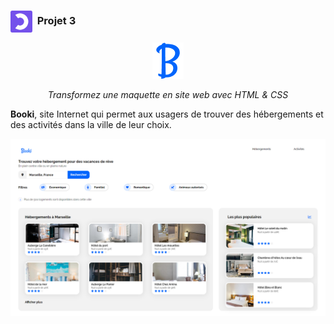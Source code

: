 ### <img src="https://raw.githubusercontent.com/MalekGuez/assets/master/openclassrooms/logo.png" width="35" align="center"/> &nbsp;Projet 3

<div align="center">
  <img src="https://raw.githubusercontent.com/MalekGuez/assets/master/openclassrooms/p2/booki.png" />
  <p><i>Transformez une maquette en site web avec HTML & CSS</i></p>
</div>

<b>Booki</b>, site Internet qui permet aux usagers de trouver des hébergements et des activités dans la ville de leur choix.

![mainPage](https://raw.githubusercontent.com/MalekGuez/assets/master/openclassrooms/p2/main-page.png)
